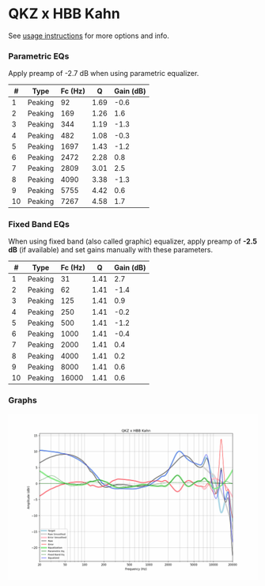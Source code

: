 # QKZ x HBB Kahn
See [usage instructions](https://github.com/jaakkopasanen/AutoEq#usage) for more options and info.

### Parametric EQs
Apply preamp of -2.7 dB when using parametric equalizer.

|   # | Type    |   Fc (Hz) |    Q |   Gain (dB) |
|-----|---------|-----------|------|-------------|
|   1 | Peaking |        92 | 1.69 |        -0.6 |
|   2 | Peaking |       169 | 1.26 |         1.6 |
|   3 | Peaking |       344 | 1.19 |        -1.3 |
|   4 | Peaking |       482 | 1.08 |        -0.3 |
|   5 | Peaking |      1697 | 1.43 |        -1.2 |
|   6 | Peaking |      2472 | 2.28 |         0.8 |
|   7 | Peaking |      2809 | 3.01 |         2.5 |
|   8 | Peaking |      4090 | 3.38 |        -1.3 |
|   9 | Peaking |      5755 | 4.42 |         0.6 |
|  10 | Peaking |      7267 | 4.58 |         1.7 |

### Fixed Band EQs
When using fixed band (also called graphic) equalizer, apply preamp of **-2.5 dB** (if available) and set gains manually with these parameters.

|   # | Type    |   Fc (Hz) |    Q |   Gain (dB) |
|-----|---------|-----------|------|-------------|
|   1 | Peaking |        31 | 1.41 |         2.7 |
|   2 | Peaking |        62 | 1.41 |        -1.4 |
|   3 | Peaking |       125 | 1.41 |         0.9 |
|   4 | Peaking |       250 | 1.41 |        -0.2 |
|   5 | Peaking |       500 | 1.41 |        -1.2 |
|   6 | Peaking |      1000 | 1.41 |        -0.4 |
|   7 | Peaking |      2000 | 1.41 |         0.4 |
|   8 | Peaking |      4000 | 1.41 |         0.2 |
|   9 | Peaking |      8000 | 1.41 |         0.6 |
|  10 | Peaking |     16000 | 1.41 |         0.6 |

### Graphs
![](./QKZ%20x%20HBB%20Kahn.png)
